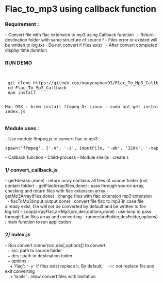 # Flac_to_mp3 using callback function
 <h3>Requirement :</h3>
 - Convert file with flac extension to mp3 using Callback function  
 - Return destination folder with same structure of source f
 - Files error or existed will be written to log.txt
 - Do not convert if files exist  
 - After convert completed display time duration
 <h3>RUN DEMO</h3></br>
 <pre>
 git clone https://github.com/nguyenpham93/Flac_To_Mp3_Callback.git
 cd Flac_To_Mp3_Callback
 npm install
 
 Mac OSX : brew install ffmpeg 
 Or
 Linux : sudo apt-get install 
 node index.js
 </pre>
 <h3>Module uses :</h3>
 - Use module ffmpeg.js to convert flac to mp3  : 
 <pre>spawn('ffmpeg', ['-n', '-i', inputFile, '-ab', '320k', '-map_metadata', '0', '-id3v2_version', '3', outputFile]);</pre>
 - Callback function  
 - Child-process 
 - Module shelljs : create s 
 <h3>1/ convert_callback.js</h3>
 - getFiles(src,done) : return array contains all files of source folder (not contain folder)
 - getFlacArray(files,done) : pass through source array, checking and return files with flac extension array
 - getMp3Array(files,done) : change files with flac extension mp3 extension       
 - flacToMp3(input,output,done) : convert file flac to mp3(In case file already exist, file will not be converted by default and be written to file log.txt)
 - Loop(arrayFlac,arrMp3,src,des,options,done) : use loop to pass through flac files array and converting
 - runner(srcFolder,desFolder,options) : main function to run application
 </br>
 
 <h3>2/ index.js</h3>
 - Run convert.runner(src,des[,options]) to convert<br/>
   + src: <String> path to source folder<br/>
   + des : <String> path to destination folder<br/>
   + options : <Object> <br/>
     + 'flag': <code>'-y'</code>  if files exist replace it. By default, <code> '-n'</code> not replace file and exit converting<br/>
     + 'limits' : allow convert files with limitation
